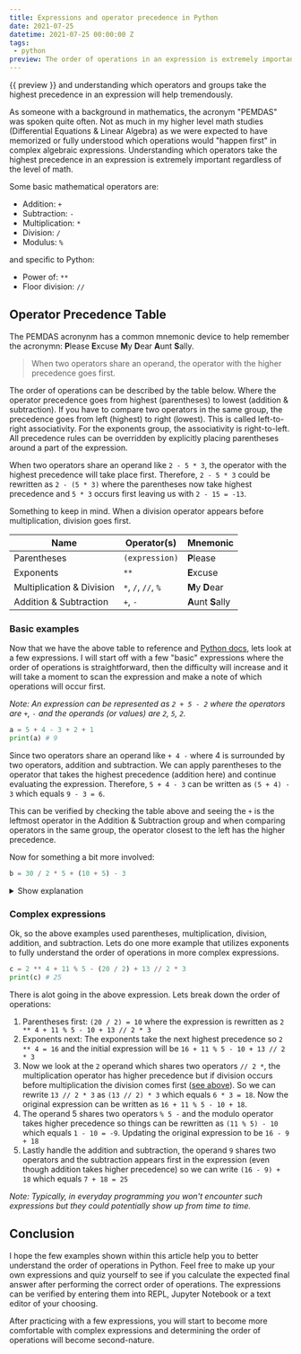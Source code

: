 ```yaml
---
title: Expressions and operator precedence in Python
date: 2021-07-25
datetime: 2021-07-25 00:00:00 Z
tags:
 - python
preview: The order of operations in an expression is extremely important to understand. With more complex expressions, operator precedence isn't always extremely straightforward and if not used correctly leads to unexpected values.
---
```


{{ preview }} and understanding which operators and groups take the highest precedence in an expression will help tremendously.

As someone with a background in mathematics, the acronym "PEMDAS" was spoken quite often. Not as much in my higher level math studies (Differential Equations & Linear Algebra) as we were expected to have memorized or fully understood which operations would "happen first" in complex algebraic expressions. Understanding which operators take the highest precedence in an expression is extremely important regardless of the level of math. 

Some basic mathematical operators are:

- Addition: `+`
- Subtraction: `-`
- Multiplication: `*`
- Division: `/`
- Modulus: `%`

and specific to Python:

- Power of: `**`
- Floor division: `//`

<h2 class="post-heading">Operator Precedence Table</h2>

The PEMDAS acronynm has a common mnemonic device to help remember the acronymn: <strong>P</strong>lease <strong>E</strong>xcuse <strong>M</strong>y <strong>D</strong>ear <strong>A</strong>unt <strong>S</strong>ally.

> When two operators share an operand, the operator with the higher precedence goes first.

The order of operations can be described by the table below. Where the operator precedence goes from highest (parentheses) to lowest (addition & subtraction). If you have to compare two operators in the same group, the precedence goes from left (highest) to right (lowest). This is called left-to-right associativity. For the exponents group, the associativity is right-to-left. All precedence rules can be overridden by explicitly placing parentheses around a part of the expression.

When two operators share an operand like `2 - 5 * 3`, the operator with the highest precedence will take place first. Therefore, `2 - 5 * 3` could be rewritten as `2 - (5 * 3)` where the parentheses now take highest precedence and `5 * 3` occurs first leaving us with `2 - 15 = -13`.

Something to keep in mind. When a division operator appears before multiplication, division goes first.


| Name | Operator(s) | Mnemonic |
|------|-------------|--------------|
| Parentheses | `(expression)` | <strong>P</strong>lease |
| Exponents | `**` | <strong>E</strong>xcuse |
| Multiplication & Division | `*`, `/`, `//`, `%` | <strong>M</strong>y <strong>D</strong>ear |
| Addition & Subtraction | `+`, `-` | <strong>A</strong>unt <strong>S</strong>ally |

<h3 class="post-heading">Basic examples</h3>

Now that we have the above table to reference and [Python docs](https://docs.python.org/3/reference/expressions.html), lets look at a few expressions. I will start off with a few "basic" expressions where the order of operations is straightforward, then the difficulty will increase and it will take a moment to scan the expression and make a note of which operations will occur first.

_Note: An expression can be represented as `2 + 5 - 2` where the operators are `+`, `-` and the operands (or values) are `2`, `5`, `2`._

```python
a = 5 + 4 - 3 + 2 + 1
print(a) # 9
```

Since two operators share an operand like `+ 4 -` where 4 is surrounded by two operators, addition and subtraction. We can apply parentheses to the operator that takes the highest precedence (addition here) and continue evaluating the expression. Therefore, `5 + 4 - 3` can be written as `(5 + 4) - 3` which equals `9 - 3 = 6`.

This can be verified by checking the table above and seeing the `+` is the leftmost operator in the Addition & Subtraction group and when comparing operators in the same group, the operator closest to the left has the higher precedence.

Now for something a bit more involved:

```python
b = 30 / 2 * 5 + (10 + 5) - 3
```

<details>
    <summary>Show explanation</summary>
    <pre class="language-python"><code class="language-python"><span class="token keyword">print</span>(b) <span class="token comment"># 87</span></code></pre>
    <div>
        <ol>
            <li> Parentheses first (10 + 5) = 15 where the expression is rewritten as <code>30 / 2 * 5 + 15 - 3</code></li>
            <li>Next, we can see the operand <code>2</code> shares two operators, multiplication takes the highest precedence but since the division comes before the multiplication the division goes first so <code>30 / 2 * 5</code> can be rewritten as <code>(30 / 2) * 5</code>. Which evaluates to <code>15 * 5 = 75</code>. The initial expression is now <code>75 + 15 - 3</code></li>
            <li>Lastly do addition and subtraction, since the operand 15 shares two operators <code>+ 15 -</code> the addition goes first and can be rewritten as <code>(75 + 15) - 3 = 90 - 3 = 87</code></li>
        </ol>
    </div>
</details>

<h3 class="post-heading">Complex expressions</h3>

Ok, so the above examples used parentheses, multiplication, division, addition, and subtraction. Lets do one more example that utilizes exponents to fully understand the order of operations in more complex expressions.

```python
c = 2 ** 4 + 11 % 5 - (20 / 2) + 13 // 2 * 3
print(c) # 25
```

There is alot going in the above expression. Lets break down the order of operations:

1. Parentheses first: `(20 / 2) = 10` where the expression is rewritten as `2 ** 4 + 11 % 5 - 10 + 13 // 2 * 3`
2. Exponents next: The exponents take the next highest precedence so `2 ** 4 = 16` and the initial expression will be `16 + 11 % 5 - 10 + 13 // 2 * 3`
3. Now we look at the `2` operand which shares two operators `// 2 *`, the multiplication operator has higher precedence but if division occurs before multiplication the division comes first ([see above](#operator-precedence-table)). So we can rewrite `13 // 2 * 3` as `(13 // 2) * 3` which equals `6 * 3 = 18`. Now the original expression can be written as `16 + 11 % 5 - 10 + 18`.
4. The operand 5 shares two operators `% 5 -` and the modulo operator takes higher precedence so things can be rewritten as `(11 % 5) - 10` which equals `1 - 10 = -9`. Updating the original expression to be `16 - 9 + 18`
5. Lastly handle the addition and subtraction, the operand `9` shares two operators and the subtraction appears first in the expression (even though addition takes higher precedence) so we can write `(16 - 9) + 18` which equals `7 + 18 = 25`

_Note: Typically, in everyday programming you won't encounter such expressions but they could potentially show up from time to time._

<h2 class="post-heading">Conclusion</h2>

I hope the few examples shown within this article help you to better understand the order of operations in Python. Feel free to make up your own expressions and quiz yourself to see if you calculate the expected final answer after performing the correct order of operations. The expressions can be verified by entering them into REPL, Jupyter Notebook or a text editor of your choosing.

After practicing with a few expressions, you will start to become more comfortable with complex expressions and determining the order of operations will become second-nature.
